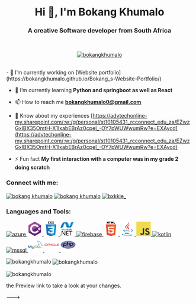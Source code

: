 <h1 align="center">Hi 👋, I'm Bokang Khumalo</h1>
<h3 align="center">A creative Software developer from South Africa</h3>
<br>
<p align="center"> <a href="https://github.com/ryo-ma/github-profile-trophy"><img src="https://github-profile-trophy.vercel.app/?username=bokangkhumalo" alt="bokangkhumalo" /></a> </p>
<br>
- 🔭 I’m currently working on [Website portfolio](https://bokangkhumalo.github.io/Bokang_s-Website-Portfolio/)

- 🌱 I’m currently learning **Python and springboot as well as React**

- 📫 How to reach me **bokangkhumalo0@gmail.com**

- 📄 Know about my experiences [https://advtechonline-my.sharepoint.com/:w:/g/personal/st10105431_rcconnect_edu_za/EZwzGxlBX35OmtH-X1IxabEBrAz0cpel_-OY7pWUWwumRw?e=EXAycd](https://advtechonline-my.sharepoint.com/:w:/g/personal/st10105431_rcconnect_edu_za/EZwzGxlBX35OmtH-X1IxabEBrAz0cpel_-OY7pWUWwumRw?e=EXAycd)

- ⚡ Fun fact **My first interaction with a computer was in my grade 2 doing scratch**

<h3 align="left">Connect with me:</h3>
<p align="left">
<a href="https://linkedin.com/in/bokang khumalo" target="blank"><img align="center" src="https://raw.githubusercontent.com/rahuldkjain/github-profile-readme-generator/master/src/images/icons/Social/linked-in-alt.svg" alt="bokang khumalo" height="30" width="40" /></a>
<a href="https://fb.com/bokang khumalo" target="blank"><img align="center" src="https://raw.githubusercontent.com/rahuldkjain/github-profile-readme-generator/master/src/images/icons/Social/facebook.svg" alt="bokang khumalo" height="30" width="40" /></a>
<a href="https://instagram.com/bxkkie_" target="blank"><img align="center" src="https://raw.githubusercontent.com/rahuldkjain/github-profile-readme-generator/master/src/images/icons/Social/instagram.svg" alt="bxkkie_" height="30" width="40" /></a>
</p>

<h3 align="left">Languages and Tools:</h3>
<p align="left"> <a href="https://azure.microsoft.com/en-in/" target="_blank" rel="noreferrer"> <img src="https://www.vectorlogo.zone/logos/microsoft_azure/microsoft_azure-icon.svg" alt="azure" width="40" height="40"/> </a> <a href="https://www.w3schools.com/cs/" target="_blank" rel="noreferrer"> <img src="https://raw.githubusercontent.com/devicons/devicon/master/icons/csharp/csharp-original.svg" alt="csharp" width="40" height="40"/> </a> <a href="https://www.w3schools.com/css/" target="_blank" rel="noreferrer"> <img src="https://raw.githubusercontent.com/devicons/devicon/master/icons/css3/css3-original-wordmark.svg" alt="css3" width="40" height="40"/> </a> <a href="https://dotnet.microsoft.com/" target="_blank" rel="noreferrer"> <img src="https://raw.githubusercontent.com/devicons/devicon/master/icons/dot-net/dot-net-original-wordmark.svg" alt="dotnet" width="40" height="40"/> </a> <a href="https://firebase.google.com/" target="_blank" rel="noreferrer"> <img src="https://www.vectorlogo.zone/logos/firebase/firebase-icon.svg" alt="firebase" width="40" height="40"/> </a> <a href="https://www.w3.org/html/" target="_blank" rel="noreferrer"> <img src="https://raw.githubusercontent.com/devicons/devicon/master/icons/html5/html5-original-wordmark.svg" alt="html5" width="40" height="40"/> </a> <a href="https://www.java.com" target="_blank" rel="noreferrer"> <img src="https://raw.githubusercontent.com/devicons/devicon/master/icons/java/java-original.svg" alt="java" width="40" height="40"/> </a> <a href="https://developer.mozilla.org/en-US/docs/Web/JavaScript" target="_blank" rel="noreferrer"> <img src="https://raw.githubusercontent.com/devicons/devicon/master/icons/javascript/javascript-original.svg" alt="javascript" width="40" height="40"/> </a> <a href="https://kotlinlang.org" target="_blank" rel="noreferrer"> <img src="https://www.vectorlogo.zone/logos/kotlinlang/kotlinlang-icon.svg" alt="kotlin" width="40" height="40"/> </a> <a href="https://www.microsoft.com/en-us/sql-server" target="_blank" rel="noreferrer"> <img src="https://www.svgrepo.com/show/303229/microsoft-sql-server-logo.svg" alt="mssql" width="40" height="40"/> </a> <a href="https://www.mysql.com/" target="_blank" rel="noreferrer"> <img src="https://raw.githubusercontent.com/devicons/devicon/master/icons/mysql/mysql-original-wordmark.svg" alt="mysql" width="40" height="40"/> </a> <a href="https://www.oracle.com/" target="_blank" rel="noreferrer"> <img src="https://raw.githubusercontent.com/devicons/devicon/master/icons/oracle/oracle-original.svg" alt="oracle" width="40" height="40"/> </a> <a href="https://www.php.net" target="_blank" rel="noreferrer"> <img src="https://raw.githubusercontent.com/devicons/devicon/master/icons/php/php-original.svg" alt="php" width="40" height="40"/> </a> </p>

<p><img align="left" src="https://github-readme-stats.vercel.app/api/top-langs?username=bokangkhumalo&show_icons=true&theme=dark&locale=en&layout=compact" alt="bokangkhumalo" /></p>

<p>&nbsp;<img align="center" src="https://github-readme-stats.vercel.app/api?username=bokangkhumalo&show_icons=true&theme=dark&locale=en" alt="bokangkhumalo" /></p>

<p><img align="center" src="https://github-readme-streak-stats.herokuapp.com/?user=bokangkhumalo&theme=dark" alt="bokangkhumalo" /></p>

<!---
bokangkhumalo/bokangkhumalo is a ✨ special ✨ repository because its `README.md` (this file) appears on your GitHub profile.
You can click the Preview link to take a look at your changes.
---> the Preview link to take a look at your changes.
--->

